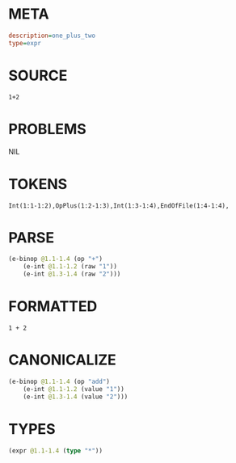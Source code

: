 # META
~~~ini
description=one_plus_two
type=expr
~~~
# SOURCE
~~~roc
1+2
~~~
# PROBLEMS
NIL
# TOKENS
~~~zig
Int(1:1-1:2),OpPlus(1:2-1:3),Int(1:3-1:4),EndOfFile(1:4-1:4),
~~~
# PARSE
~~~clojure
(e-binop @1.1-1.4 (op "+")
	(e-int @1.1-1.2 (raw "1"))
	(e-int @1.3-1.4 (raw "2")))
~~~
# FORMATTED
~~~roc
1 + 2
~~~
# CANONICALIZE
~~~clojure
(e-binop @1.1-1.4 (op "add")
	(e-int @1.1-1.2 (value "1"))
	(e-int @1.3-1.4 (value "2")))
~~~
# TYPES
~~~clojure
(expr @1.1-1.4 (type "*"))
~~~
